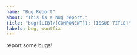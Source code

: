 ```yaml
---
name: "Bug Report"
about: "This is a bug report."
title: "bug([LIB]/[COMPONENT]): [ISSUE TITLE]"
labels: bug, wontfix
---
```

report some bugs!
